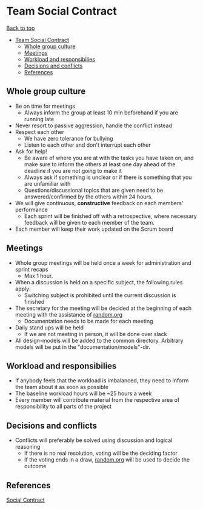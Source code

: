 # Team Social Contract

[Back to top](../README.md)

- [Team Social Contract](#team-social-contract)
  - [Whole group culture](#whole-group-culture)
  - [Meetings](#meetings)
  - [Workload and responsibilies](#workload-and-responsibilies)
  - [Decisions and conflicts](#decisions-and-conflicts)
  - [References](#references)

## Whole group culture

- Be on time for meetings
  - Always inform the group at least 10 min beforehand if you are running late
- Never resort to passive aggression, handle the conflict instead
- Respect each other
  - We have zero tolerance for bullying
  - Listen to each other and don't interrupt each other
- Ask for help!
  - Be aware of where you are at with the tasks you have taken on, and make sure to inform the others at least one day ahead of the deadline if you are not going to make it
  - Always ask if something is unclear or if there is something that you are unfamiliar with
  - Questions/discussional topics that are given need to be answered/confirmed by the others within 24 hours.
- We will give continuous, **constructive** feedback on each members' performance
  - Each sprint will be finished off with a retrospective, where necessary feedback will be given to each member of the team.
- Each member will keep their work updated on the Scrum board

## Meetings

- Whole group meetings will be held once a week for administration and sprint recaps
  - Max 1 hour.
- When a discussion is held on a specific subject, the following rules apply:
  - Switching subject is prohibited until the current discussion is finished
- The secretary for the meeting will be decided at the beginning of each meeting with the assistance of [random.org](https://random.org)
  - Documentation needs to be made for each meeting
- Daily stand ups will be held
  - If we are not meeting in person, it will be done over slack
- All design-models will be added to the common directory. Arbitrary models will be put in the "documentation/models"-dir.

## Workload and responsibilies

- If anybody feels that the workload is imbalanced, they need to inform the team about it as soon as possible
- The baseline workload hours will be ~25 hours a week
- Every member will contribute material from the respective area of responsibility to all parts of the project

## Decisions and conflicts

- Conflicts will preferably be solved using discussion and logical reasoning
  - If there is no real resolution, voting will be the deciding factor
  - If the voting ends in a draw, [random.org](https://random.org) will be used to decide the outcome

## References

[Social Contract](https://theagileexecutive.com/tag/social-contract/)

